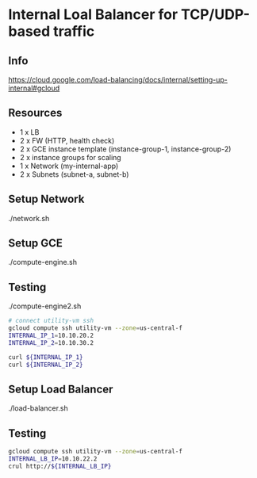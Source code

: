 # Internal Loal Balancer for TCP/UDP-based traffic

## Info 
https://cloud.google.com/load-balancing/docs/internal/setting-up-internal#gcloud

## Resources
- 1 x LB
- 2 x FW (HTTP, health check)
- 2 x GCE instance template (instance-group-1, instance-group-2)
- 2 x instance groups for scaling
- 1 x Network (my-internal-app)
- 2 x Subnets (subnet-a, subnet-b)

## Setup Network
./network.sh

## Setup GCE
./compute-engine.sh

## Testing
./compute-engine2.sh
```bash
# connect utility-vm ssh
gcloud compute ssh utility-vm --zone=us-central-f
INTERNAL_IP_1=10.10.20.2
INTERNAL_IP_2=10.10.30.2

curl ${INTERNAL_IP_1}
curl ${INTERNAL_IP_2}
```

## Setup Load Balancer
./load-balancer.sh

## Testing
```bash
gcloud compute ssh utility-vm --zone=us-central-f
INTERNAL_LB_IP=10.10.22.2
crul http://${INTERNAL_LB_IP}
```

